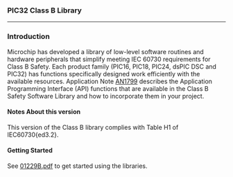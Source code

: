 ### PIC32 Class B Library

---

### Introduction
Microchip has developed a library of low-level software routines and hardware peripherals that simplify meeting IEC 60730 requirements for Class B Safety. Each product family (PIC16, PIC18, PIC24, dsPIC DSC and PIC32) has functions specifically designed work efficiently with the available resources. Application Note [AN1799](http://ww1.microchip.com/downloads/en/AppNotes/00001799A.pdf) describes the Application Programming Interface (API) functions that are available in the Class B Safety Software Library and how to incorporate them in your project.

#### Notes About this version
This version of the Class B library complies with Table H1 of IEC60730{ed3.2}.

#### Getting Started
See [01229B.pdf](./documents/01229B.pdf) to get started using the libraries.
